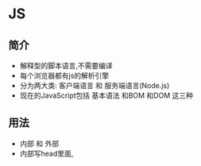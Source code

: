 # JS
## 简介
- 解释型的脚本语言,不需要编译
- 每个浏览器都有js的解析引擎
- 分为两大类: 客户端语言 和 服务端语言(Node.js)
- 现在的JavaScript包括 基本语法 和BOM 和DOM 这三种
## 用法
- 内部 和 外部   
- 内部写head里面,
